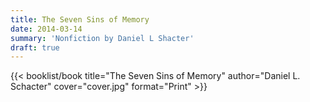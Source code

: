 ```yaml
---
title: The Seven Sins of Memory
date: 2014-03-14
summary: 'Nonfiction by Daniel L Shacter'
draft: true
---
```


{{< booklist/book
title="The Seven Sins of Memory"
author="Daniel L. Schacter"
cover="cover.jpg"
format="Print" >}}
